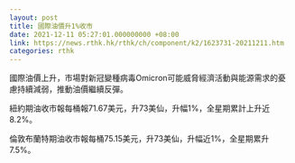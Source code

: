 ```yaml
---
layout: post
title: 國際油價升1%收市
date: 2021-12-11 05:27:01.000000000 +08:00
link: https://news.rthk.hk/rthk/ch/component/k2/1623731-20211211.htm
categories: rthk
---
```


國際油價上升，市場對新冠變種病毒Omicron可能威脅經濟活動與能源需求的憂慮持續減弱，推動油價繼續反彈。

紐約期油收市報每桶報71.67美元，升73美仙，升幅1%，全星期累計上升近8.2%。

倫敦布蘭特期油收市報每桶75.15美元，升73美仙，升幅近1%，全星期累升7.5%。
